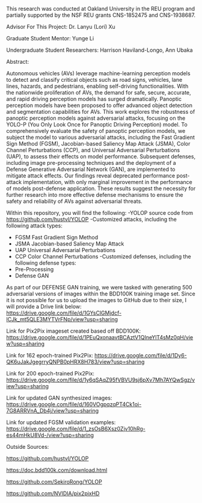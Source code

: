 This research was conducted at Oakland University in the REU program and partially supported by the NSF REU grants CNS-1852475 and CNS-1938687.

Advisor For This Project: Dr. Lanyu (Lori) Xu 

Graduate Student Mentor: Yunge Li 

Undergraduate Student Researchers: Harrison Haviland-Longo, Ann Ubaka

Abstract:

Autonomous vehicles (AVs) leverage machine-learning perception models to detect and classify critical objects such as road signs, vehicles, lane lines, hazards, and pedestrians, enabling self-driving functionalities. With the nationwide proliferation of AVs, the demand for safe, secure, accurate, and rapid driving perception models has surged dramatically. Panoptic perception models have been proposed to offer advanced object detection and segmentation capabilities for AVs. This work explores the robustness of panoptic perception models against adversarial attacks, focusing on the YOLO-P (You Only Look Once for Panoptic Driving Perception) model. To comprehensively evaluate the safety of panoptic perception models, we subject the model to various adversarial attacks, including the Fast Gradient Sign Method (FGSM), Jacobian-based Saliency Map Attack (JSMA), Color Channel Perturbations (CCP), and Universal Adversarial Perturbations (UAP), to assess their effects on model performance. Subsequent defenses, including image pre-processing techniques and the deployment of a Defense Generative Adversarial Network (GAN), are implemented to mitigate attack effects.  Our findings reveal deprecated performance post-attack implementation, with only marginal improvement in the performance of models post-defense application. These results suggest the necessity for further research into more effective defense mechanisms to ensure the safety and reliability of AVs against adversarial threats.


Within this repository, you will find the following:
-YOLOP source code from https://github.com/hustvl/YOLOP
-Customized attacks, including the following attack types:
  * FGSM Fast Gradient Sign Method
  * JSMA Jacobian-based Saliency Map Attack
  * UAP Universal Adversarial Perturbations
  * CCP Color Channel Perturbations
-Customized defenses, including the following defense types:
  * Pre-Processing
  * Defense GAN

As part of our DEFENSE GAN training, we were tasked with generating 500 adversarial versions of images within the BDD100K training image set. Since it is not possible for us to upload the images to GitHub due to their size, I will provide a Drive link below:
https://drive.google.com/file/d/1GYsClGMjdcf-lCJk_mt5QLE3MYTVrFNp/view?usp=sharing

Link for Pix2Pix imageset created based off BDD100K: https://drive.google.com/file/d/1PEuQxonaavtBCAztV1QIneYlT4sMz0qH/view?usp=sharing

Link for 162 epoch-trained Pix2Pix: https://drive.google.com/file/d/1Dy6-QK6uJakJgegrryQNPB0pHRX8H783/view?usp=sharing

Link for 200 epoch-trained Pix2Pix: https://drive.google.com/file/d/1y6qSAqZ95fVBVU9sj6pXv7Mh7AYQwSgz/view?usp=sharing

Link for updated GAN synthesized images: https://drive.google.com/file/d/160VOgpqzqPT4Ck1oi-7G8ARRVnA_Db4j/view?usp=sharing

Link for updated FGSM validation examples: https://drive.google.com/file/d/1_zsOsB6Xsz0Zjv10hRg-es44mHkU8Vd-/view?usp=sharing


Outside Sources:

https://github.com/hustvl/YOLOP

https://doc.bdd100k.com/download.html

https://github.com/SekiroRong/YOLOP

https://github.com/NVIDIA/pix2pixHD
